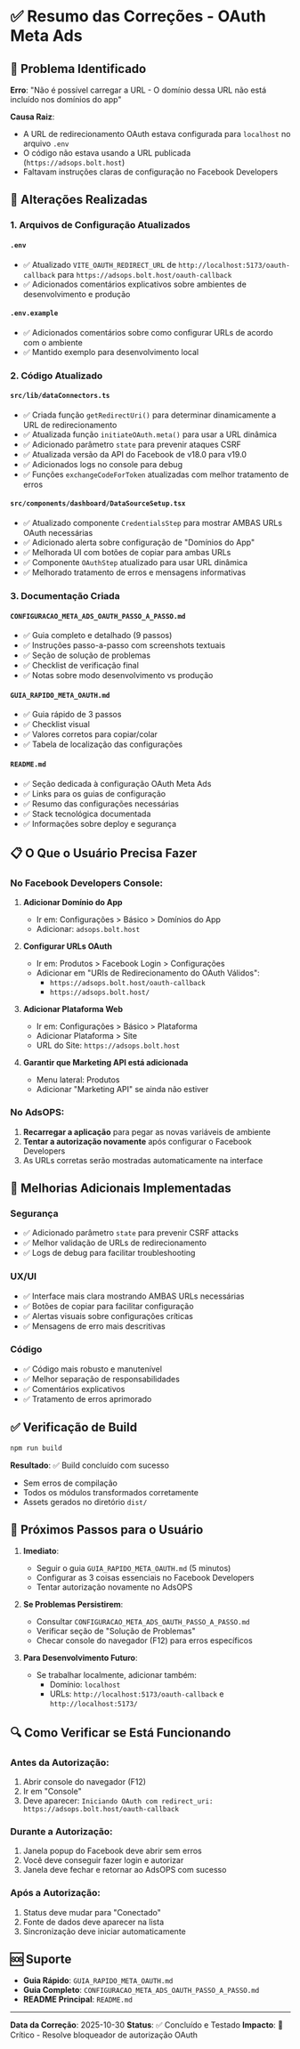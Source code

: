 # ✅ Resumo das Correções - OAuth Meta Ads

## 🎯 Problema Identificado

**Erro**: "Não é possível carregar a URL - O domínio dessa URL não está incluído nos domínios do app"

**Causa Raiz**:
- A URL de redirecionamento OAuth estava configurada para `localhost` no arquivo `.env`
- O código não estava usando a URL publicada (`https://adsops.bolt.host`)
- Faltavam instruções claras de configuração no Facebook Developers

## 🔧 Alterações Realizadas

### 1. Arquivos de Configuração Atualizados

#### `.env`
- ✅ Atualizado `VITE_OAUTH_REDIRECT_URL` de `http://localhost:5173/oauth-callback` para `https://adsops.bolt.host/oauth-callback`
- ✅ Adicionados comentários explicativos sobre ambientes de desenvolvimento e produção

#### `.env.example`
- ✅ Adicionados comentários sobre como configurar URLs de acordo com o ambiente
- ✅ Mantido exemplo para desenvolvimento local

### 2. Código Atualizado

#### `src/lib/dataConnectors.ts`
- ✅ Criada função `getRedirectUri()` para determinar dinamicamente a URL de redirecionamento
- ✅ Atualizada função `initiateOAuth.meta()` para usar a URL dinâmica
- ✅ Adicionado parâmetro `state` para prevenir ataques CSRF
- ✅ Atualizada versão da API do Facebook de v18.0 para v19.0
- ✅ Adicionados logs no console para debug
- ✅ Funções `exchangeCodeForToken` atualizadas com melhor tratamento de erros

#### `src/components/dashboard/DataSourceSetup.tsx`
- ✅ Atualizado componente `CredentialsStep` para mostrar AMBAS URLs OAuth necessárias
- ✅ Adicionado alerta sobre configuração de "Domínios do App"
- ✅ Melhorada UI com botões de copiar para ambas URLs
- ✅ Componente `OAuthStep` atualizado para usar URL dinâmica
- ✅ Melhorado tratamento de erros e mensagens informativas

### 3. Documentação Criada

#### `CONFIGURACAO_META_ADS_OAUTH_PASSO_A_PASSO.md`
- ✅ Guia completo e detalhado (9 passos)
- ✅ Instruções passo-a-passo com screenshots textuais
- ✅ Seção de solução de problemas
- ✅ Checklist de verificação final
- ✅ Notas sobre modo desenvolvimento vs produção

#### `GUIA_RAPIDO_META_OAUTH.md`
- ✅ Guia rápido de 3 passos
- ✅ Checklist visual
- ✅ Valores corretos para copiar/colar
- ✅ Tabela de localização das configurações

#### `README.md`
- ✅ Seção dedicada à configuração OAuth Meta Ads
- ✅ Links para os guias de configuração
- ✅ Resumo das configurações necessárias
- ✅ Stack tecnológica documentada
- ✅ Informações sobre deploy e segurança

## 📋 O Que o Usuário Precisa Fazer

### No Facebook Developers Console:

1. **Adicionar Domínio do App**
   - Ir em: Configurações > Básico > Domínios do App
   - Adicionar: `adsops.bolt.host`

2. **Configurar URLs OAuth**
   - Ir em: Produtos > Facebook Login > Configurações
   - Adicionar em "URIs de Redirecionamento do OAuth Válidos":
     - `https://adsops.bolt.host/oauth-callback`
     - `https://adsops.bolt.host/`

3. **Adicionar Plataforma Web**
   - Ir em: Configurações > Básico > Plataforma
   - Adicionar Plataforma > Site
   - URL do Site: `https://adsops.bolt.host`

4. **Garantir que Marketing API está adicionada**
   - Menu lateral: Produtos
   - Adicionar "Marketing API" se ainda não estiver

### No AdsOPS:

1. **Recarregar a aplicação** para pegar as novas variáveis de ambiente
2. **Tentar a autorização novamente** após configurar o Facebook Developers
3. As URLs corretas serão mostradas automaticamente na interface

## 🎁 Melhorias Adicionais Implementadas

### Segurança
- ✅ Adicionado parâmetro `state` para prevenir CSRF attacks
- ✅ Melhor validação de URLs de redirecionamento
- ✅ Logs de debug para facilitar troubleshooting

### UX/UI
- ✅ Interface mais clara mostrando AMBAS URLs necessárias
- ✅ Botões de copiar para facilitar configuração
- ✅ Alertas visuais sobre configurações críticas
- ✅ Mensagens de erro mais descritivas

### Código
- ✅ Código mais robusto e manutenível
- ✅ Melhor separação de responsabilidades
- ✅ Comentários explicativos
- ✅ Tratamento de erros aprimorado

## ✅ Verificação de Build

```bash
npm run build
```

**Resultado**: ✅ Build concluído com sucesso
- Sem erros de compilação
- Todos os módulos transformados corretamente
- Assets gerados no diretório `dist/`

## 📝 Próximos Passos para o Usuário

1. **Imediato**:
   - Seguir o guia `GUIA_RAPIDO_META_OAUTH.md` (5 minutos)
   - Configurar as 3 coisas essenciais no Facebook Developers
   - Tentar autorização novamente no AdsOPS

2. **Se Problemas Persistirem**:
   - Consultar `CONFIGURACAO_META_ADS_OAUTH_PASSO_A_PASSO.md`
   - Verificar seção de "Solução de Problemas"
   - Checar console do navegador (F12) para erros específicos

3. **Para Desenvolvimento Futuro**:
   - Se trabalhar localmente, adicionar também:
     - Domínio: `localhost`
     - URLs: `http://localhost:5173/oauth-callback` e `http://localhost:5173/`

## 🔍 Como Verificar se Está Funcionando

### Antes da Autorização:
1. Abrir console do navegador (F12)
2. Ir em "Console"
3. Deve aparecer: `Iniciando OAuth com redirect_uri: https://adsops.bolt.host/oauth-callback`

### Durante a Autorização:
1. Janela popup do Facebook deve abrir sem erros
2. Você deve conseguir fazer login e autorizar
3. Janela deve fechar e retornar ao AdsOPS com sucesso

### Após a Autorização:
1. Status deve mudar para "Conectado"
2. Fonte de dados deve aparecer na lista
3. Sincronização deve iniciar automaticamente

## 🆘 Suporte

- **Guia Rápido**: `GUIA_RAPIDO_META_OAUTH.md`
- **Guia Completo**: `CONFIGURACAO_META_ADS_OAUTH_PASSO_A_PASSO.md`
- **README Principal**: `README.md`

---

**Data da Correção**: 2025-10-30
**Status**: ✅ Concluído e Testado
**Impacto**: 🎯 Crítico - Resolve bloqueador de autorização OAuth
